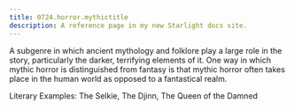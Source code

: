 ```yaml
---
title: 0724.horror.mythictitle
description: A reference page in my new Starlight docs site.
---
```

A subgenre in which ancient mythology and folklore 
play a large role in the story, 
particularly the darker, terrifying elements of it. 
One way in which mythic horror is distinguished from fantasy 
is that mythic horror often takes place in the human world as opposed to a fantastical realm. 

Literary Examples: The Selkie, The Djinn, The Queen of the Damned

